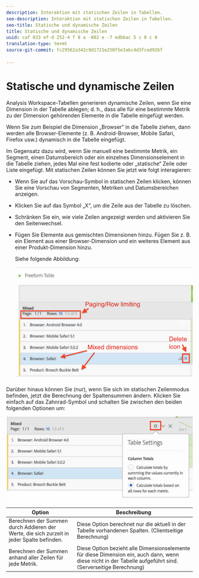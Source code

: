 ```yaml
---
description: Interaktion mit statischen Zeilen in Tabellen.
seo-description: Interaktion mit statischen Zeilen in Tabellen.
seo-title: Statische und dynamische Zeilen
title: Statische und dynamische Zeilen
uuid: caf 033 ef-d 252-4 f 8 a -802 e -7 edbbac 5 c 8 c 0
translation-type: tm+mt
source-git-commit: fc29562a342c9d1721e250f5e3abc4d3fced926f

---
```



# Statische und dynamische Zeilen

Analysis Workspace-Tabellen generieren dynamische Zeilen, wenn Sie eine Dimension in der Tabelle ablegen; d. h., dass alle für eine bestimmte Metrik zu der Dimension gehörenden Elemente in die Tabelle eingefügt werden.

Wenn Sie zum Beispiel die Dimension „Browser“ in die Tabelle ziehen, dann werden alle Browser-Elemente (z. B. Android-Browser, Mobile Safari, Firefox usw.) dynamisch in die Tabelle eingefügt.

Im Gegensatz dazu wird, wenn Sie manuell eine bestimmte Metrik, ein Segment, einen Datumsbereich oder ein einzelnes Dimensionselement in die Tabelle ziehen, jedes Mal eine fest kodierte oder „statische“ Zeile oder Liste eingefügt. Mit statischen Zeilen können Sie jetzt wie folgt interagieren:

* Wenn Sie auf das Vorschau-Symbol in statischen Zeilen klicken, können Sie eine Vorschau von Segmenten, Metriken und Datumsbereichen anzeigen.
* Klicken Sie auf das Symbol „X“, um die Zeile aus der Tabelle zu löschen.
* Schränken Sie ein, wie viele Zeilen angezeigt werden und aktivieren Sie den Seitenwechsel.
* Fügen Sie Elemente aus gemischten Dimensionen hinzu. Fügen Sie z. B. ein Element aus einer Browser-Dimension und ein weiteres Element aus einer Produkt-Dimension hinzu.

   Siehe folgende Abbildung:

   ![](assets/static_rows.png)

Darüber hinaus können Sie (nur), wenn Sie sich im statischen Zeilenmodus befinden, jetzt die Berechnung der Spaltensummen ändern. Klicken Sie einfach auf das Zahnrad-Symbol und schalten Sie zwischen den beiden folgenden Optionen um:

![](assets/column-totals.png)

| Option | Beschreibung |
|---|---|
| Berechnen der Summen durch Addieren der Werte, die sich zurzeit in jeder Spalte befinden. | Diese Option berechnet nur die aktuell in der Tabelle vorhandenen Spalten. (Clientseitige Berechnung) |
| Berechnen der Summen anhand aller Zeilen für jede Metrik. | Diese Option bezieht alle Dimensionselemente für diese Dimension ein, auch dann, wenn diese nicht in der Tabelle aufgeführt sind. (Serverseitige Berechnung) |


